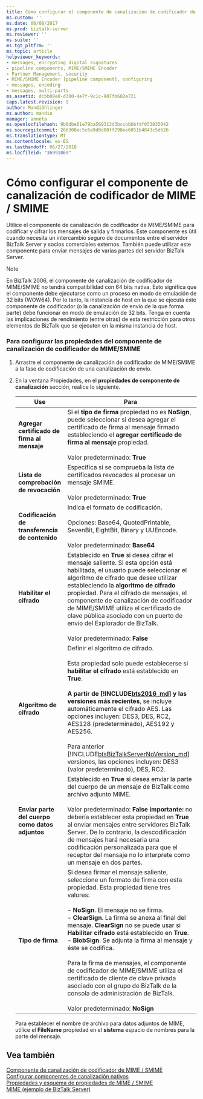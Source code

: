 ```yaml
---
title: Cómo configurar el componente de canalización de codificador de MIME / SMIME | Microsoft Docs
ms.custom: ''
ms.date: 06/08/2017
ms.prod: biztalk-server
ms.reviewer: ''
ms.suite: ''
ms.tgt_pltfrm: ''
ms.topic: article
helpviewer_keywords:
- messages, encrypting digital signatures
- pipeline components, MIME/SMIME Encoder
- Partner Management, security
- MIME/SMIME Encoder [pipeline component], configuring
- messages, encoding
- messages, multi-parts
ms.assetid: dcbb08e8-d300-4e7f-9c1c-907fb602e721
caps.latest.revision: 9
author: MandiOhlinger
ms.author: mandia
manager: anneta
ms.openlocfilehash: 9b0dbe61e79ba569313d3bccbbbbfdf053835042
ms.sourcegitcommit: 266308ec5c6a9d8d80ff298ee6051b4843c5d626
ms.translationtype: MT
ms.contentlocale: es-ES
ms.lasthandoff: 06/27/2018
ms.locfileid: "36991069"
---
```

# <a name="how-to-configure-the-mime-smime-encoder-pipeline-component"></a>Cómo configurar el componente de canalización de codificador de MIME / SMIME
Utilice el componente de canalización de codificador de MIME/SMIME para codificar y cifrar los mensajes de salida y firmarlos. Este componente es útil cuando necesita un intercambio seguro de documentos entre el servidor BizTalk Server y socios comerciales externos. También puede utilizar este componente para enviar mensajes de varias partes del servidor BizTalk Server.  

> [!NOTE]
>  En BizTalk 2006, el componente de canalización de codificador de MIME/SMIME no tendrá compatibilidad con 64 bits nativa.  Esto significa que el componente debe ejecutarse como un proceso en modo de emulación de 32 bits (WOW64).  Por lo tanto, la instancia de host en la que se ejecuta este componente de codificador (o la canalización de envío de la que forma parte) debe funcionar en modo de emulación de 32 bits.  Tenga en cuenta las implicaciones de rendimiento (entre otras) de esta restricción para otros elementos de BizTalk que se ejecuten en la misma instancia de host.  

### <a name="to-configure-the-properties-for-the-mimesmime-encoder-pipeline-component"></a>Para configurar las propiedades del componente de canalización de codificador de MIME/SMIME  

1. Arrastre el componente de canalización de codificador de MIME/SMIME a la fase de codificación de una canalización de envío.  

2. En la ventana Propiedades, en el **propiedades de componente de canalización** sección, realice lo siguiente.  


   |             Use             |                                                                                                                                                                                                                                                                                                                              Para                                                                                                                                                                                                                                                                                                                               |
   |----------------------------------|-----------------------------------------------------------------------------------------------------------------------------------------------------------------------------------------------------------------------------------------------------------------------------------------------------------------------------------------------------------------------------------------------------------------------------------------------------------------------------------------------------------------------------------------------------------------------------------------------------------------------------------------------------------------------|
   | **Agregar certificado de firma al mensaje**  |                                                                                                                                                                                                                    Si el **tipo de firma** propiedad no es **NoSign**, puede seleccionar si desea agregar el certificado de firma al mensaje firmado estableciendo el **agregar certificado de firma al mensaje** propiedad.<br /><br /> Valor predeterminado: **True**                                                                                                                                                                                                                     |
   |    **Lista de comprobación de revocación**     |                                                                                                                                                                                                                                                                   Especifica si se comprueba la lista de certificados revocados al procesar un mensaje SMIME.<br /><br /> Valor predeterminado: **True**                                                                                                                                                                                                                                                                    |
   |  **Codificación de transferencia de contenido**   |                                                                                                                                                                                                                                                     Indica el formato de codificación.<br /><br /> Opciones: Base64, QuotedPrintable, SevenBit, EightBit, Binary y UUEncode.<br /><br /> Valor predeterminado: **Base64**                                                                                                                                                                                                                                                      |
   |      **Habilitar el cifrado**       |                                                                                                                                     Establecido en **True** si desea cifrar el mensaje saliente. Si esta opción está habilitada, el usuario puede seleccionar el algoritmo de cifrado que desee utilizar estableciendo la **algoritmo de cifrado** propiedad. Para el cifrado de mensajes, el componente de canalización de codificador de MIME/SMIME utiliza el certificado de clave pública asociado con un puerto de envío del Explorador de BizTalk.<br /><br /> Valor predeterminado: **False**                                                                                                                                     |
   |     **Algoritmo de cifrado**     |                                                                            Definir el algoritmo de cifrado.<br /><br /> Esta propiedad solo puede establecerse si **habilitar el cifrado** está establecido en **True**.<br /><br />**A partir de [!INCLUDE[bts2016_md](../includes/bts2016-md.md)] y las versiones más recientes**, se incluye automáticamente el cifrado AES. Las opciones incluyen: DES3, DES, RC2, AES128 (predeterminado), AES192 y AES256.<br /><br />Para anterior [!INCLUDE[btsBizTalkServerNoVersion_md](../includes/btsbiztalkservernoversion-md.md)] versiones, las opciones incluyen: DES3 (valor predeterminado), DES, RC2.                                                                             |
   | **Enviar parte del cuerpo como datos adjuntos** |                                                                                                                                        Establecido en **True** si desea enviar la parte del cuerpo de un mensaje de BizTalk como archivo adjunto MIME.<br /><br /> Valor predeterminado: **False** **importante:** no debería establecer esta propiedad en **True** al enviar mensajes entre servidores BizTalk Server. De lo contrario, la descodificación de mensajes hará necesaria una codificación personalizada para que el receptor del mensaje no lo interprete como un mensaje en dos partes.                                                                                                                                        |
   |        **Tipo de firma**        | Si desea firmar el mensaje saliente, seleccione un formato de firma con esta propiedad. Esta propiedad tiene tres valores:<br /><br /> -   **NoSign**. El mensaje no se firma.<br />-   **ClearSign**. La firma se anexa al final del mensaje. **ClearSign** no se puede usar si **Habilitar cifrado** está establecido en **True**.<br />-   **BlobSign**. Se adjunta la firma al mensaje y éste se codifica.<br /><br /> Para la firma de mensajes, el componente de codificador de MIME/SMIME utiliza el certificado de cliente de clave privada asociado con el grupo de BizTalk de la consola de administración de BizTalk.<br /><br /> Valor predeterminado: **NoSign** |

   Para establecer el nombre de archivo para datos adjuntos de MIME, utilice el **FileName** propiedad en el **sistema** espacio de nombres para la parte del mensaje.  

## <a name="see-also"></a>Vea también  
 [Componente de canalización de codificador de MIME / SMIME](../core/mime-smime-encoder-pipeline-component.md)   
 [Configurar componentes de canalización nativos](../core/configuring-native-pipeline-components.md)   
 [Propiedades y esquema de propiedades de MIME / SMIME](../core/mime-smime-property-schema-and-properties.md)   
 [MIME (ejemplo de BizTalk Server)](../core/mime-biztalk-server-sample.md)